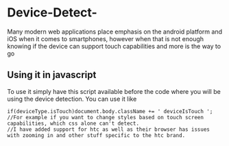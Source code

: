 Device-Detect-
==============

Many modern web applications place emphasis on the android platform and iOS when it comes to smartphones, however when that is not enough knowing if the device can support touch capabilities and more is the way to go

Using it in javascript
----------------------

To use it simply have this script available before the code where you will be using the device detection. You can use it like
	
	if(deviceType.isTouch)document.body.className += ' deviceIsTouch ';
	//For example if you want to change styles based on touch screen capabilities, which css alone can't detect.
	//I have added support for htc as well as their browser has issues with zooming in and other stuff specific to the htc brand. 